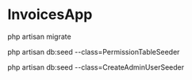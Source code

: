 # InvoicesApp
 
 php artisan migrate

php artisan db:seed --class=PermissionTableSeeder

php artisan db:seed --class=CreateAdminUserSeeder

